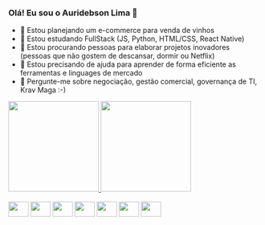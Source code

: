 ### Olá! Eu sou o Auridebson Lima 👋

- 🔭 Estou planejando um e-commerce para venda de vinhos
- 🌱 Estou estudando FullStack (JS, Python, HTML/CSS, React Native)
- 👯 Estou procurando pessoas para elaborar projetos inovadores (pessoas que não gostem de descansar, dormir ou Netflix)
- 🤔 Estou precisando de ajuda para aprender de forma eficiente as ferramentas e linguages de mercado
- 💬 Pergunte-me sobre negociação, gestão comercial, governança de TI, Krav Maga :-)


<link rel="stylesheet" href="https://cdn.jsdelivr.net/gh/devicons/devicon@v2.15.1/devicon.min.css">

<div>
  <a href="https://github.com/auridebson">
    <img height="180em" src="https://github-readme-stats.vercel.app/api?username=auridebson&show_icons=true&theme=highcontrast"/>
    <img height="180em" src="https://github-readme-stats.vercel.app/api/top-langs/?username=auridebson&theme=highcontrast"/>     
  </a>
</div>


<div style="display: inline_block"><br>
  <i class="devicon-html5-plain-wordmark colored"></i>
  <img height="30em" width="40" align="center" src="https://cdn.jsdelivr.net/gh/devicons/devicon/icons/html5/html5-original-wordmark.svg" />
  <img height="30em" width="40" align="center" src="https://cdn.jsdelivr.net/gh/devicons/devicon/icons/python/python-original-wordmark.svg" />
  <img height="30em" width="40" align="center" src="https://cdn.jsdelivr.net/gh/devicons/devicon/icons/css3/css3-original-wordmark.svg" />
  <img height="30em" width="40" align="center" src="https://cdn.jsdelivr.net/gh/devicons/devicon/icons/react/react-original-wordmark.svg" />
  <img height="30em" width="40" align="center" src="https://cdn.jsdelivr.net/gh/devicons/devicon/icons/mysql/mysql-original-wordmark.svg" />
  <img height="30em" width="40" align="center" src="https://cdn.jsdelivr.net/gh/devicons/devicon/icons/github/github-original-wordmark.svg" />
  <img height="30em" width="40" align="center" src="https://cdn.jsdelivr.net/gh/devicons/devicon/icons/javascript/javascript-original.svg" />
          
          
  
</div>
